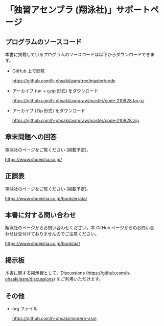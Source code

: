 # 「独習アセンブラ (翔泳社)」サポートページ

## プログラムのソースコード

本書に掲載しているプログラムのソースコードは以下からダウンロードできます。

- GitHub 上で閲覧

    https://github.com/h-ohsaki/asm/tree/master/code

- アーカイブ (tar + gzip 形式) をダウンロード

    https://github.com/h-ohsaki/asm/raw/master/code-210828.tar.gz

- アーカイブ (Zip 形式) をダウンロード

    https://github.com/h-ohsaki/asm/raw/master/code-210828.zip

## 章末問題への回答

翔泳社のページをご覧ください (掲載予定)。

https://www.shoeisha.co.jp/

## 正誤表

翔泳社のページをご覧ください (掲載予定)。

https://www.shoeisha.co.jp/book/errata/

## 本書に対する問い合わせ

翔泳社のページからお問い合わせください。本 GitHub ページからのお問い合
わせは受付けておりませんのでご注意ください。

https://www.shoeisha.co.jp/book/qa/

## 掲示板

本書に関する掲示板として、Discussions
(https://github.com/h-ohsaki/asm/discussions) をご利用いただけます。

## その他

- org ファイル

    https://github.com/h-ohsaki/modern-asm
